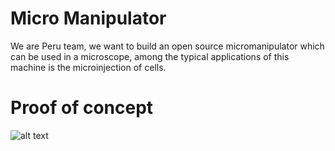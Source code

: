 # Micro Manipulator

We are Peru team, we want to build an open source micromanipulator which can be used in a microscope, among the typical applications of this machine is the microinjection of cells.



# Proof of concept

![alt text](https://raw.githubusercontent.com/FOSH-following-demand/Micro_Manipulator/master/documentation/First_Design.pngg)
